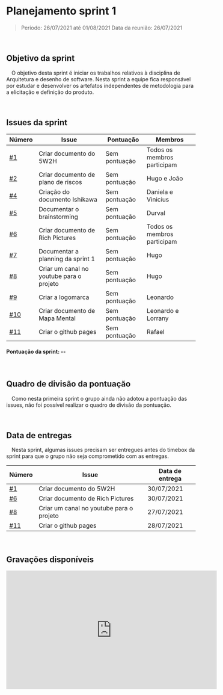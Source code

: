 # Planejamento sprint 1
> Período: 26/07/2021 até 01/08/2021
> Data da reunião: 26/07/2021

<br/>

## Objetivo da sprint
<p text-align="justify">&ensp;&ensp;O objetivo desta sprint é iniciar os trabalhos relativos à disciplina de Arquitetura e desenho de software. Nesta sprint a equipe fica responsável por estudar e desenvolver os artefatos independentes de metodologia para a elicitação e definição do produto.</p>

<br/>

## Issues da sprint
| Número | Issue | Pontuação | Membros |
| -- | -- | -- | -- |
| [#1](https://github.com/UnBArqDsw2021-1/2021.1_G01_Animalesco_docs/issues/1)   | Criar documento do 5W2H                  | Sem pontuação | Todos os membros participam |
| [#2](https://github.com/UnBArqDsw2021-1/2021.1_G01_Animalesco_docs/issues/2)   | Criar documento de plano de riscos       | Sem pontuação | Hugo e João |
| [#4](https://github.com/UnBArqDsw2021-1/2021.1_G01_Animalesco_docs/issues/4)   | Criação do documento Ishikawa            | Sem pontuação | Daniela e Vinicius |
| [#5](https://github.com/UnBArqDsw2021-1/2021.1_G01_Animalesco_docs/issues/5)   | Documentar o brainstorming               | Sem pontuação | Durval |
| [#6](https://github.com/UnBArqDsw2021-1/2021.1_G01_Animalesco_docs/issues/6)   | Criar documento de Rich Pictures         | Sem pontuação | Todos os membros participam |
| [#7](https://github.com/UnBArqDsw2021-1/2021.1_G01_Animalesco_docs/issues/7)   | Documentar a planning da sprint 1        | Sem pontuação | Hugo |
| [#8](https://github.com/UnBArqDsw2021-1/2021.1_G01_Animalesco_docs/issues/8)   | Criar um canal no youtube para o projeto | Sem pontuação | Hugo |
| [#9](https://github.com/UnBArqDsw2021-1/2021.1_G01_Animalesco_docs/issues/9)   | Criar a logomarca                        | Sem pontuação | Leonardo |
| [#10](https://github.com/UnBArqDsw2021-1/2021.1_G01_Animalesco_docs/issues/10) | Criar documento de Mapa Mental           | Sem pontuação | Leonardo e Lorrany |
| [#11](https://github.com/UnBArqDsw2021-1/2021.1_G01_Animalesco_docs/issues/11) | Criar o github pages                     | Sem pontuação | Rafael |


#### Pontuação da sprint: --

<br/>

## Quadro de divisão da pontuação
<p text-align="justify">&ensp;&ensp;Como nesta primeira sprint o grupo ainda não adotou a pontuação das issues, não foi possível realizar o quadro de divisão da pontuação.</p>

<br/>

## Data de entregas
<p text-align="justify">&ensp;&ensp;Nesta sprint, algumas issues precisam ser entregues antes do timebox da sprint para que o grupo não seja comprometido com as entregas.</p>

| Número | Issue | Data de entrega |
| -- | -- | -- |
| [#1](https://github.com/UnBArqDsw2021-1/2021.1_G01_Animalesco_docs/issues/1)   | Criar documento do 5W2H                  | 30/07/2021 |
| [#6](https://github.com/UnBArqDsw2021-1/2021.1_G01_Animalesco_docs/issues/6)   | Criar documento de Rich Pictures         | 30/07/2021 |
| [#8](https://github.com/UnBArqDsw2021-1/2021.1_G01_Animalesco_docs/issues/8)   | Criar um canal no youtube para o projeto | 27/07/2021 |
| [#11](https://github.com/UnBArqDsw2021-1/2021.1_G01_Animalesco_docs/issues/11) | Criar o github pages                     | 28/07/2021 |

<br/>

## Gravações disponíveis
<iframe width="560" height="315" src="https://www.youtube.com/embed/oUFwZNbgOtY" title="Gravação planning da sprint 01" frameborder="0" allow="accelerometer; autoplay; clipboard-write; encrypted-media; gyroscope; picture-in-picture" allowfullscreen></iframe>
